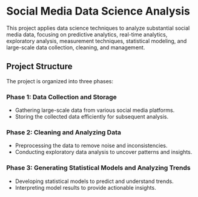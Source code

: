 # Social Media Data Science Analysis

This project applies data science techniques to analyze substantial social media data, focusing on predictive analytics, real-time analytics, exploratory analysis, measurement techniques, statistical modeling, and large-scale data collection, cleaning, and management.

## Project Structure

The project is organized into three phases:

### Phase 1: Data Collection and Storage

- Gathering large-scale data from various social media platforms.
- Storing the collected data efficiently for subsequent analysis.

### Phase 2: Cleaning and Analyzing Data

- Preprocessing the data to remove noise and inconsistencies.
- Conducting exploratory data analysis to uncover patterns and insights.

### Phase 3: Generating Statistical Models and Analyzing Trends

- Developing statistical models to predict and understand trends.
- Interpreting model results to provide actionable insights.
